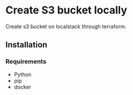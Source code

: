 # Create S3 bucket locally
Create s3 bucket on localstack through terraform.


## Installation

### Requirements
- Python
- pip
- docker
